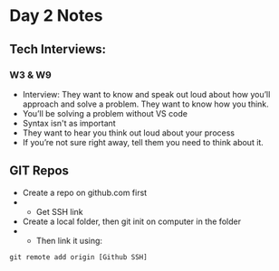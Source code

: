 # Day 2 Notes

## Tech Interviews:
### W3 & W9
* Interview: They want to know and speak out loud about how you’ll approach and solve a problem. They want to know how you think.
* You’ll be solving a problem without VS code
* Syntax isn't as important
* They want to hear you think out loud about your process
* If you’re not sure right away, tell them you need to think about it.


## GIT Repos
* Create a repo on github.com first
* * Get SSH link
* Create a local folder, then git init on computer in the folder
* * Then link it using:
``` javascript
git remote add origin [Github SSH]
```


